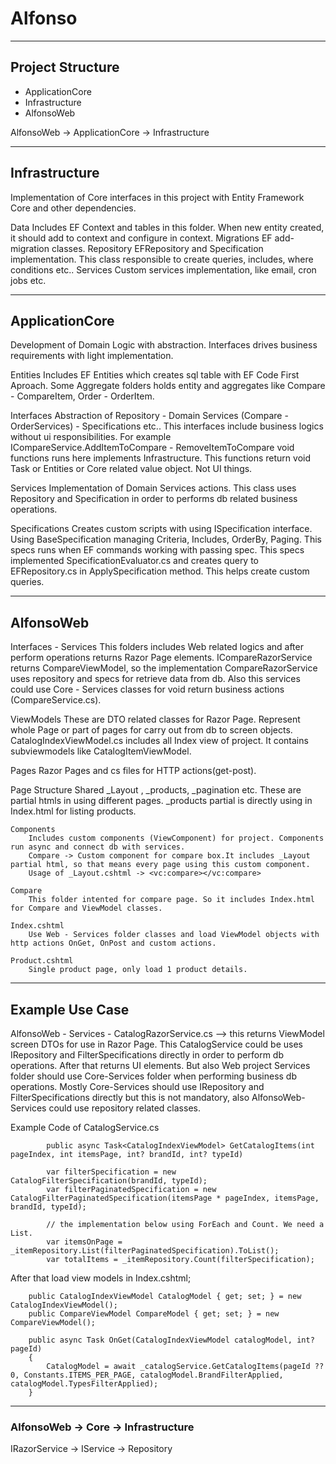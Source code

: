 # Alfonso

--------------------------------------------------------------------------------------
## Project Structure

- ApplicationCore
- Infrastructure
- AlfonsoWeb

AlfonsoWeb -> ApplicationCore -> Infrastructure

--------------------------------------------------------------------------------------
## Infrastructure

Implementation of Core interfaces in this project with Entity Framework Core and other dependencies.

Data
	Includes EF Context and tables in this folder. When new entity created, it should add to context and configure in context.
Migrations
	EF add-migration classes.
Repository
	EFRepository and Specification implementation. This class responsible to create queries, includes, where conditions etc..
Services
	Custom services implementation, like email, cron jobs etc.

--------------------------------------------------------------------------------------
## ApplicationCore

Development of Domain Logic with abstraction. Interfaces drives business requirements with light implementation.

Entities
	Includes EF Entities which creates sql table with EF Code First Aproach. Some Aggregate folders holds entity and aggregates like Compare - CompareItem, Order - OrderItem.

Interfaces
	Abstraction of Repository - Domain Services (Compare - OrderServices) - Specifications etc.. This interfaces include business logics without ui responsibilities.
	For example ICompareService.AddItemToCompare - RemoveItemToCompare void functions runs here implements Infrastructure. 
	This functions return void Task or Entities or Core related value object. Not UI things.

Services
	Implementation of Domain Services actions. This class uses Repository and Specification in order to performs db related business operations.

Specifications
	Creates custom scripts with using ISpecification interface. Using BaseSpecification managing Criteria, Includes, OrderBy, Paging.
	This specs runs when EF commands working with passing spec. This specs implemented SpecificationEvaluator.cs and creates query to EFRepository.cs in ApplySpecification method.
	This helps create custom queries.

--------------------------------------------------------------------------------------
## AlfonsoWeb

Interfaces - Services
	This folders includes Web related logics and after perform operations returns Razor Page elements.
	ICompareRazorService returns CompareViewModel, so the implementation CompareRazorService uses repository and specs for retrieve data from db.
	Also this services could use Core - Services classes for void return business actions (CompareService.cs).

ViewModels
	These are DTO related classes for Razor Page. Represent whole Page or part of pages for carry out from db to screen objects.
	CatalogIndexViewModel.cs includes all Index view of project. It contains subviewmodels like CatalogItemViewModel.

Pages
	Razor Pages and cs files for HTTP actions(get-post). 
	
Page Structure
	Shared 
		_Layout , _products, _pagination etc. These are partial htmls in using different pages.
		_products partial is directly using in Index.html for listing products.
	
	Components 
		Includes custom components (ViewComponent) for project. Components run async and connect db with services. 
		Compare -> Custom component for compare box.It includes _Layout partial html, so that means every page using this custom component.
		Usage of _Layout.cshtml -> <vc:compare></vc:compare>

	Compare
		This folder intented for compare page. So it includes Index.html for Compare and ViewModel classes.

	Index.cshtml
		Use Web - Services folder classes and load ViewModel objects with http actions OnGet, OnPost and custom actions.

	Product.cshtml
		Single product page, only load 1 product details.

--------------------------------------------------------------------------------------
## Example Use Case

AlfonsoWeb - Services - CatalogRazorService.cs --> this returns ViewModel screen DTOs for use in Razor Page.
	This CatalogService could be uses IRepository and FilterSpecifications directly in order to perform db operations. After that returns UI elements.
	But also Web project Services folder should use Core-Services folder when performing business db operations. 
	Mostly Core-Services should use IRepository and FilterSpecifications directly but this is not mandatory, also AlfonsoWeb-Services could use repository related classes.

Example Code of CatalogService.cs

	        public async Task<CatalogIndexViewModel> GetCatalogItems(int pageIndex, int itemsPage, int? brandId, int? typeId)

	        var filterSpecification = new CatalogFilterSpecification(brandId, typeId);
            var filterPaginatedSpecification = new CatalogFilterPaginatedSpecification(itemsPage * pageIndex, itemsPage, brandId, typeId);

            // the implementation below using ForEach and Count. We need a List.
            var itemsOnPage = _itemRepository.List(filterPaginatedSpecification).ToList();
            var totalItems = _itemRepository.Count(filterSpecification);

After that load view models in Index.cshtml;

		public CatalogIndexViewModel CatalogModel { get; set; } = new CatalogIndexViewModel();
        public CompareViewModel CompareModel { get; set; } = new CompareViewModel();

        public async Task OnGet(CatalogIndexViewModel catalogModel, int? pageId)
        {
            CatalogModel = await _catalogService.GetCatalogItems(pageId ?? 0, Constants.ITEMS_PER_PAGE, catalogModel.BrandFilterApplied, catalogModel.TypesFilterApplied);            
        }

--------------------------------------------------------------------------------------
### AlfonsoWeb -> Core -> Infrastructure
IRazorService -> IService -> Repository

